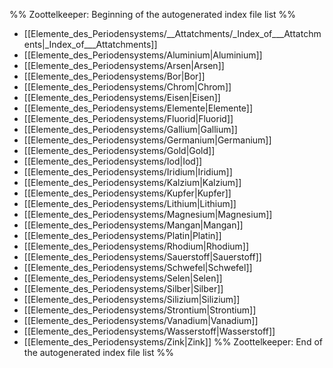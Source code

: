 %% Zoottelkeeper: Beginning of the autogenerated index file list  %%
-  [[Elemente_des_Periodensystems/__Attatchments/_Index_of___Attatchments|_Index_of___Attatchments]]
-  [[Elemente_des_Periodensystems/Aluminium|Aluminium]]
-  [[Elemente_des_Periodensystems/Arsen|Arsen]]
-  [[Elemente_des_Periodensystems/Bor|Bor]]
-  [[Elemente_des_Periodensystems/Chrom|Chrom]]
-  [[Elemente_des_Periodensystems/Eisen|Eisen]]
-  [[Elemente_des_Periodensystems/Elemente|Elemente]]
-  [[Elemente_des_Periodensystems/Fluorid|Fluorid]]
-  [[Elemente_des_Periodensystems/Gallium|Gallium]]
-  [[Elemente_des_Periodensystems/Germanium|Germanium]]
-  [[Elemente_des_Periodensystems/Gold|Gold]]
-  [[Elemente_des_Periodensystems/Iod|Iod]]
-  [[Elemente_des_Periodensystems/Iridium|Iridium]]
-  [[Elemente_des_Periodensystems/Kalzium|Kalzium]]
-  [[Elemente_des_Periodensystems/Kupfer|Kupfer]]
-  [[Elemente_des_Periodensystems/Lithium|Lithium]]
-  [[Elemente_des_Periodensystems/Magnesium|Magnesium]]
-  [[Elemente_des_Periodensystems/Mangan|Mangan]]
-  [[Elemente_des_Periodensystems/Platin|Platin]]
-  [[Elemente_des_Periodensystems/Rhodium|Rhodium]]
-  [[Elemente_des_Periodensystems/Sauerstoff|Sauerstoff]]
-  [[Elemente_des_Periodensystems/Schwefel|Schwefel]]
-  [[Elemente_des_Periodensystems/Selen|Selen]]
-  [[Elemente_des_Periodensystems/Silber|Silber]]
-  [[Elemente_des_Periodensystems/Silizium|Silizium]]
-  [[Elemente_des_Periodensystems/Strontium|Strontium]]
-  [[Elemente_des_Periodensystems/Vanadium|Vanadium]]
-  [[Elemente_des_Periodensystems/Wasserstoff|Wasserstoff]]
-  [[Elemente_des_Periodensystems/Zink|Zink]]
%% Zoottelkeeper: End of the autogenerated index file list  %%
